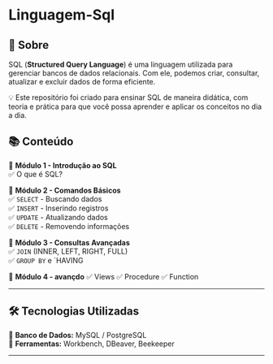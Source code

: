 # Linguagem-Sql

## 📖 Sobre  
SQL (**Structured Query Language**) é uma linguagem utilizada para gerenciar bancos de dados relacionais. Com ele, podemos criar, consultar, atualizar e excluir dados de forma eficiente.  

💡 Este repositório foi criado para ensinar SQL de maneira didática, com teoria e prática para que você possa aprender e aplicar os conceitos no dia a dia.  

## 📚 Conteúdo  
📌 **Módulo 1 - Introdução ao SQL**  
✅ O que é SQL?  

📌 **Módulo 2 - Comandos Básicos**  
✅ `SELECT` - Buscando dados  
✅ `INSERT` - Inserindo registros  
✅ `UPDATE` - Atualizando dados  
✅ `DELETE` - Removendo informações  

📌 **Módulo 3 - Consultas Avançadas**  
✅ `JOIN` (INNER, LEFT, RIGHT, FULL)  
✅ `GROUP BY` e `HAVING

📌 **Módulo 4 - avançdo**
✅ Views
✅ Procedure
✅ Function
  
---

## 🛠 Tecnologias Utilizadas  
📌 **Banco de Dados:** MySQL / PostgreSQL  
📌 **Ferramentas:** Workbench, DBeaver, Beekeeper  

---

